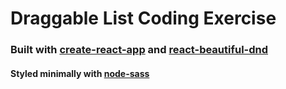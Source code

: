 # Draggable List Coding Exercise
### Built with [create-react-app](https://create-react-app.dev/) and [react-beautiful-dnd](https://github.com/atlassian/react-beautiful-dnd)
#### Styled minimally with [node-sass](https://www.npmjs.com/package/node-sass?activeTab=readme)